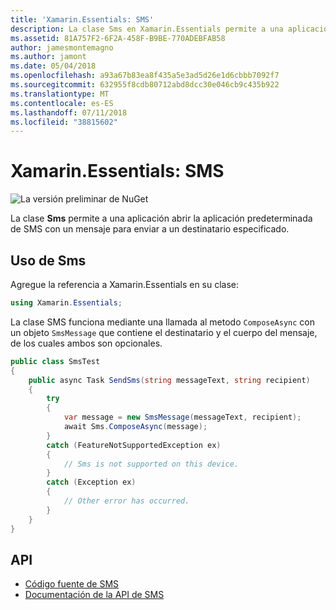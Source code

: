 ```yaml
---
title: 'Xamarin.Essentials: SMS'
description: La clase Sms en Xamarin.Essentials permite a una aplicación abrir la aplicación predeterminada de SMS con un mensaje para enviar a un destinatario especificado.
ms.assetid: 81A757F2-6F2A-458F-B9BE-770ADEBFAB58
author: jamesmontemagno
ms.author: jamont
ms.date: 05/04/2018
ms.openlocfilehash: a93a67b83ea8f435a5e3ad5d26e1d6cbbb7092f7
ms.sourcegitcommit: 632955f8cdb80712abd8dcc30e046cb9c435b922
ms.translationtype: MT
ms.contentlocale: es-ES
ms.lasthandoff: 07/11/2018
ms.locfileid: "38815602"
---
```

# <a name="xamarinessentials-sms"></a>Xamarin.Essentials: SMS

![La versión preliminar de NuGet](~/media/shared/pre-release.png)

La clase **Sms** permite a una aplicación abrir la aplicación predeterminada de SMS con un mensaje para enviar a un destinatario especificado.

## <a name="using-sms"></a>Uso de Sms

Agregue la referencia a Xamarin.Essentials en su clase:

```csharp
using Xamarin.Essentials;
```

La clase SMS funciona mediante una llamada al metodo `ComposeAsync` con un objeto `SmsMessage` que contiene el destinatario y el cuerpo del mensaje, de los cuales ambos son opcionales.

```csharp
public class SmsTest
{
    public async Task SendSms(string messageText, string recipient)
    {
        try
        {
            var message = new SmsMessage(messageText, recipient);
            await Sms.ComposeAsync(message);
        }
        catch (FeatureNotSupportedException ex)
        {
            // Sms is not supported on this device.
        }
        catch (Exception ex)
        {
            // Other error has occurred.
        }
    }
}
```

## <a name="api"></a>API

- [Código fuente de SMS](https://github.com/xamarin/Essentials/tree/master/Xamarin.Essentials/Sms)
- [Documentación de la API de SMS](xref:Xamarin.Essentials.Sms)
